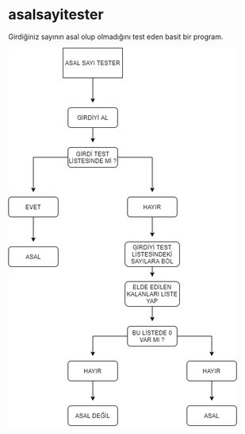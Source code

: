 # asalsayitester
Girdiğiniz sayının asal olup olmadığını test eden basit bir program.


![alt text](https://github.com/exproot/asalsayitester/blob/main/algoritma.png?raw=true)
